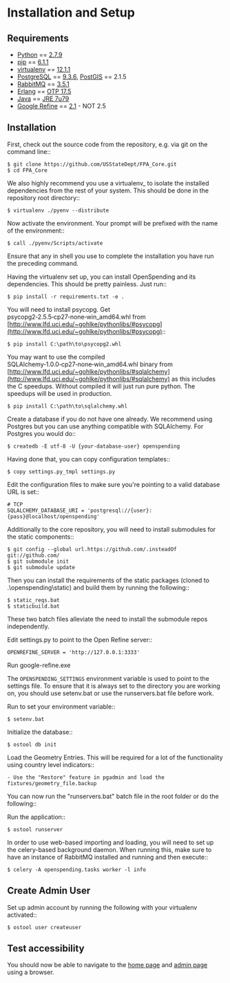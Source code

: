Installation and Setup
======================


Requirements
------------

* [Python](http://www.python.org/) == [2.7.9](https://www.python.org/ftp/python/2.7.9/python-2.7.9.amd64.msi)
* [pip](https://pypi.python.org/pypi/pip) == [6.1.1](https://pypi.python.org/packages/py2.py3/p/pip/pip-6.1.1-py2.py3-none-any.whl)
* [virtualenv](https://pypi.python.org/pypi/virtualenv) == [12.1.1](https://pypi.python.org/pypi/virtualenv#downloads)  
* [PostgreSQL](http://www.postgres.org/) == [9.3.6](http://www.enterprisedb.com/postgresql-936-installers-win64?ls=Crossover&type=Crossover), [PostGIS](http://postgis.net/) == 2.1.5
* [RabbitMQ](http://www.rabbitmq.com/) == [3.5.1](http://www.rabbitmq.com/releases/rabbitmq-server/v3.5.1/rabbitmq-server-3.5.1.exe)
* [Erlang](http://www.erlang.org/) == [OTP 17.5](http://www.erlang.org/download/otp_win64_17.5.exe)
* [Java](http://www.oracle.com/technetwork/java/javase/overview/index.html) == [JRE 7u79](http://download.oracle.com/otn-pub/java/jdk/7u79-b15/jre-7u79-windows-x64.exe)
* [Google Refine](https://code.google.com/p/google-refine/) == [2.1](https://google-refine.googlecode.com/files/google-refine-2.1-r2136.zip) - NOT 2.5


Installation
------------

First, check out the source code from the repository, e.g. via git on 
the command line::

    $ git clone https://github.com/USStateDept/FPA_Core.git
    $ cd FPA_Core

We also highly recommend you use a virtualenv_ to isolate the installed 
dependencies from the rest of your system.  This should be done in the repository root directory::

    $ virtualenv ./pyenv --distribute

Now activate the environment. Your prompt will be prefixed with the name of
the environment::

    $ call ./pyenv/Scripts/activate

Ensure that any in shell you use to complete the installation you have run the 
preceding command.

Having the virtualenv set up, you can install OpenSpending and its dependencies.
This should be pretty painless. Just run::

    $ pip install -r requirements.txt -e .

You will need to install psycopg.  Get psycopg2‑2.5.5‑cp27‑none‑win_amd64.whl from 
[http://www.lfd.uci.edu/~gohlke/pythonlibs/#psycopg](http://www.lfd.uci.edu/~gohlke/pythonlibs/#psycopg)::

    $ pip install C:\path\to\psycopg2.whl

You may want to use the compiled SQLAlchemy‑1.0.0‑cp27‑none‑win_amd64.whl binary from [http://www.lfd.uci.edu/~gohlke/pythonlibs/#sqlalchemy](http://www.lfd.uci.edu/~gohlke/pythonlibs/#sqlalchemy)
as this includes the C speedups.  Without compiled it will just run pure python.  The speedups will be used in production.

    $ pip install C:\path\to\sqlalchemy.whl

Create a database if you do not have one already. We recommend using Postgres
but you can use anything compatible with SQLAlchemy. For Postgres you would do::

    $ createdb -E utf-8 -U {your-database-user} openspending

Having done that, you can copy configuration templates::

    $ copy settings.py_tmpl settings.py

Edit the configuration files to make sure you're pointing to a valid database 
URL is set::

    # TCP
    SQLALCHEMY_DATABASE_URI = 'postgresql://{user}:{pass}@localhost/openspending'

Additionally to the core repository, you will need to install submodules for the static components::
    
    $ git config --global url.https://github.com/.insteadOf git://github.com/
    $ git submodule init
    $ git submodule update

Then you can install the requirements of the static packages (cloned to .\openspending\static\) and build them by running the following::

    $ static_reqs.bat
    $ staticbuild.bat

These two batch files alleviate the need to install the submodule repos independently.

Edit settings.py to point to the Open Refine server::

    OPENREFINE_SERVER = 'http://127.0.0.1:3333'

Run google-refine.exe

The ```OPENSPENDING_SETTINGS``` environment variable is used to point to the 
settings file.  To ensure that it is always set to the directory you are working
on, you should use setenv.bat or use the runservers.bat file before work.

Run to set your environment variable::

    $ setenv.bat

Initialize the database::

    $ ostool db init

Load the Geometry Entries.  This will be required for a lot of the functionality
using country level indicators::

    - Use the "Restore" feature in pgadmin and load the fixtures/geometry_file.backup

You can now run the "runservers.bat" batch file in the root folder or do the following::

Run the application::

    $ ostool runserver

In order to use web-based importing and loading, you will need to set up
the celery-based background daemon. When running this, make sure to have an
instance of RabbitMQ installed and running and then execute::

    $ celery -A openspending.tasks worker -l info



Create Admin User
----------

Set up admin account by running the following with your virtualenv activated::

    $ ostool user createuser
    

Test accessibility
----------

You should now be able to navigate to the [home page](http://localhost:5000) and [admin page](http://localhost:5000/admin/) using a browser.
